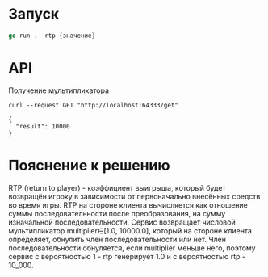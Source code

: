 # Запуск

```go
go run . -rtp {значение}
```

# API

Получение мультипликатора

```
curl --request GET "http://localhost:64333/get"
```

```
{
  "result": 10000
}
```

# Пояснение к решению

RTP (return to player) - коэффициент выигрыша, который будет возвращён игроку в зависимости от первоначально внесённых средств во время игры. RTP на стороне клиента вычисляется как отношение суммы последовательности после преобразования, на сумму изначальной последовательности.
Сервис возвращает числовой мультипликатор multiplier∈[1.0, 10000.0], который на стороне клиента определяет, обнулить член последовательности или нет. Член последовательности обнуляется, если multiplier меньше него, поэтому сервис с вероятностью 1 - rtp генерирует 1.0 и с вероятностью rtp - 10_000.

